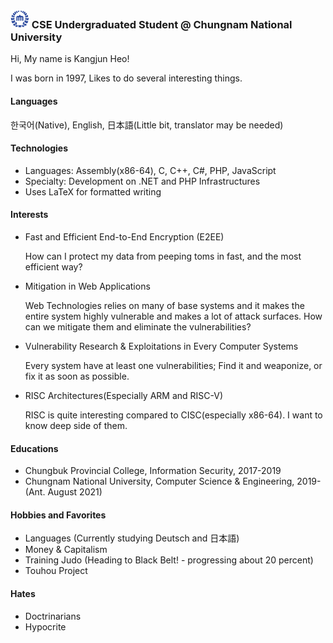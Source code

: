 ### <img src="https://raw.githubusercontent.com/0x00000FF/0x00000FF/master/images.png" height="30" /> CSE Undergraduated Student @ Chungnam National University

Hi, My name is Kangjun Heo!

I was born in 1997, Likes to do several interesting things.

#### Languages

한국어(Native), English, 日本語(Little bit, translator may be needed)

#### Technologies
* Languages: Assembly(x86-64), C, C++, C#, PHP, JavaScript
* Specialty: Development on .NET and PHP Infrastructures
* Uses LaTeX for formatted writing

#### Interests
* Fast and Efficient End-to-End Encryption (E2EE)
  
  How can I protect my data from peeping toms in fast, and the most efficient way?
* Mitigation in Web Applications

  Web Technologies relies on many of base systems and it makes the entire system highly vulnerable and makes a lot of attack surfaces. How can we mitigate them and eliminate the vulnerabilities?
* Vulnerability Research & Exploitations in Every Computer Systems

  Every system have at least one vulnerabilities; Find it and weaponize, or fix it as soon as possible.
* RISC Architectures(Especially ARM and RISC-V)

  RISC is quite interesting compared to CISC(especially x86-64). I want to know deep side of them. 

#### Educations
* Chungbuk Provincial College, Information Security, 2017-2019
* Chungnam National University, Computer Science & Engineering, 2019- (Ant. August 2021)

#### Hobbies and Favorites
* Languages (Currently studying Deutsch and 日本語)
* Money & Capitalism
* Training Judo (Heading to Black Belt! - progressing about 20 percent)
* Touhou Project

#### Hates
* Doctrinarians
* Hypocrite
